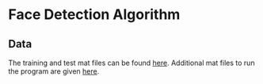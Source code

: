 # Face Detection Algorithm

## Data


The training and test mat files can be found [here](https://drive.google.com/file/d/1XUeEa17FVChItnsbP67cYw98asV1xEDv/view?usp=sharing).
Additional mat files to run the program are given [here](https://drive.google.com/file/d/1R6AdbBjXGLaQtaVS3o7mPoORbETE7xHj/view?usp=sharing).  

